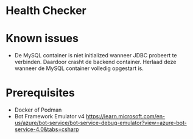 # Health Checker

# Known issues
- De MySQL container is niet initialized wanneer JDBC probeert te verbinden. Daardoor crasht de backend container. Herlaad deze wanneer de MySQL container volledig opgestart is.

# Prerequisites
- Docker of Podman
- Bot Framework Emulator v4 https://learn.microsoft.com/en-us/azure/bot-service/bot-service-debug-emulator?view=azure-bot-service-4.0&tabs=csharp


